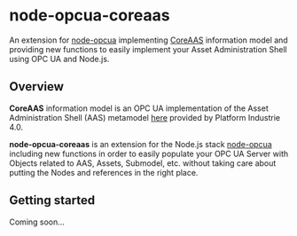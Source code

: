 node-opcua-coreaas
==========
An extension for [node-opcua](https://github.com/node-opcua/node-opcua) implementing [CoreAAS](https://github.com/OPCUAUniCT/coreAAS) information model and providing new functions to easily implement your Asset Administration Shell using OPC UA and Node.js.

## Overview
**CoreAAS** information model is an OPC UA implementation of the Asset Administration Shell (AAS) metamodel [here](https://www.plattform-i40.de/I40/Redaktion/EN/Downloads/Publikation/2018-details-of-the-asset-administration-shell.html) provided by Platform Industrie 4.0.

**node-opcua-coreaas** is an extension for the Node.js stack [node-opcua](https://github.com/node-opcua/node-opcua) including new functions in order to easily populate your OPC UA Server with Objects related to AAS, Assets, Submodel, etc. without taking care about putting the Nodes and references in the right place. 

## Getting started
Coming soon...